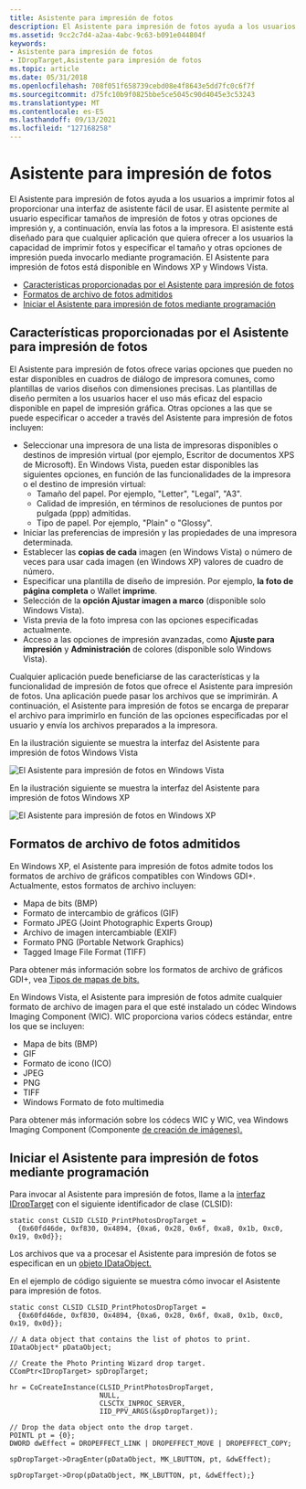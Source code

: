 ```yaml
---
title: Asistente para impresión de fotos
description: El Asistente para impresión de fotos ayuda a los usuarios a imprimir fotos al proporcionar una interfaz de asistente fácil de usar.
ms.assetid: 9cc2c7d4-a2aa-4abc-9c63-b091e044804f
keywords:
- Asistente para impresión de fotos
- IDropTarget,Asistente para impresión de fotos
ms.topic: article
ms.date: 05/31/2018
ms.openlocfilehash: 708f051f658739cebd08e4f8643e5dd7fc0c6f7f
ms.sourcegitcommit: d75fc10b9f0825bbe5ce5045c90d4045e3c53243
ms.translationtype: MT
ms.contentlocale: es-ES
ms.lasthandoff: 09/13/2021
ms.locfileid: "127168258"
---
```

# <a name="photo-printing-wizard"></a>Asistente para impresión de fotos

El Asistente para impresión de fotos ayuda a los usuarios a imprimir fotos al proporcionar una interfaz de asistente fácil de usar. El asistente permite al usuario especificar tamaños de impresión de fotos y otras opciones de impresión y, a continuación, envía las fotos a la impresora. El asistente está diseñado para que cualquier aplicación que quiera ofrecer a los usuarios la capacidad de imprimir fotos y especificar el tamaño y otras opciones de impresión pueda invocarlo mediante programación. El Asistente para impresión de fotos está disponible en Windows XP y Windows Vista.

-   [Características proporcionadas por el Asistente para impresión de fotos](#features-provided-by-the-photo-print-wizard)
-   [Formatos de archivo de fotos admitidos](#supported-photo-file-formats)
-   [Iniciar el Asistente para impresión de fotos mediante programación](#programmatically-launching-the-photo-print-wizard)

## <a name="features-provided-by-the-photo-print-wizard"></a>Características proporcionadas por el Asistente para impresión de fotos

El Asistente para impresión de fotos ofrece varias opciones que pueden no estar disponibles en cuadros de diálogo de impresora comunes, como plantillas de varios diseños con dimensiones precisas. Las plantillas de diseño permiten a los usuarios hacer el uso más eficaz del espacio disponible en papel de impresión gráfica. Otras opciones a las que se puede especificar o acceder a través del Asistente para impresión de fotos incluyen:

-   Seleccionar una impresora de una lista de impresoras disponibles o destinos de impresión virtual (por ejemplo, Escritor de documentos XPS de Microsoft). En Windows Vista, pueden estar disponibles las siguientes opciones, en función de las funcionalidades de la impresora o el destino de impresión virtual:
    -   Tamaño del papel. Por ejemplo, "Letter", "Legal", "A3".
    -   Calidad de impresión, en términos de resoluciones de puntos por pulgada (ppp) admitidas.
    -   Tipo de papel. Por ejemplo, "Plain" o "Glossy".
-   Iniciar las preferencias de impresión y las propiedades de una impresora determinada.
-   Establecer las **copias de cada** imagen (en Windows Vista) o número de veces para usar cada imagen (en Windows XP) valores de cuadro de número. 
-   Especificar una plantilla de diseño de impresión. Por ejemplo, **la foto de página completa** o Wallet **imprime**.
-   Selección de la **opción Ajustar imagen a marco** (disponible solo Windows Vista).
-   Vista previa de la foto impresa con las opciones especificadas actualmente.
-   Acceso a las opciones de impresión avanzadas, como **Ajuste para impresión** y **Administración** de colores (disponible solo Windows Vista).

Cualquier aplicación puede beneficiarse de las características y la funcionalidad de impresión de fotos que ofrece el Asistente para impresión de fotos. Una aplicación puede pasar los archivos que se imprimirán. A continuación, el Asistente para impresión de fotos se encarga de preparar el archivo para imprimirlo en función de las opciones especificadas por el usuario y envía los archivos preparados a la impresora.

En la ilustración siguiente se muestra la interfaz del Asistente para impresión de fotos Windows Vista

![El Asistente para impresión de fotos en Windows Vista](images/ppw-vista.png)

En la ilustración siguiente se muestra la interfaz del Asistente para impresión de fotos Windows XP

![El Asistente para impresión de fotos en Windows XP](images/ppw-xp.png)

## <a name="supported-photo-file-formats"></a>Formatos de archivo de fotos admitidos

En Windows XP, el Asistente para impresión de fotos admite todos los formatos de archivo de gráficos compatibles con Windows GDI+. Actualmente, estos formatos de archivo incluyen:

-   Mapa de bits (BMP)
-   Formato de intercambio de gráficos (GIF)
-   Formato JPEG (Joint Photographic Experts Group)
-   Archivo de imagen intercambiable (EXIF)
-   Formato PNG (Portable Network Graphics)
-   Tagged Image File Format (TIFF)

Para obtener más información sobre los formatos de archivo de gráficos GDI+, vea [Tipos de mapas de bits.](../gdiplus/-gdiplus-types-of-bitmaps-about.md)

En Windows Vista, el Asistente para impresión de fotos admite cualquier formato de archivo de imagen para el que esté instalado un códec Windows Imaging Component (WIC). WIC proporciona varios códecs estándar, entre los que se incluyen:

-   Mapa de bits (BMP)
-   GIF
-   Formato de icono (ICO)
-   JPEG
-   PNG
-   TIFF
-   Windows Formato de foto multimedia

Para obtener más información sobre los códecs WIC y WIC, vea Windows Imaging Component (Componente [de creación de imágenes).](https://msdn.microsoft.com/library/ms737408(VS.85).aspx)

## <a name="programmatically-launching-the-photo-print-wizard"></a>Iniciar el Asistente para impresión de fotos mediante programación

Para invocar al Asistente para impresión de fotos, llame a la [interfaz IDropTarget](/windows/win32/api/oleidl/nn-oleidl-idroptarget) con el siguiente identificador de clase (CLSID):


```
static const CLSID CLSID_PrintPhotosDropTarget = 
  {0x60fd46de, 0xf830, 0x4894, {0xa6, 0x28, 0x6f, 0xa8, 0x1b, 0xc0, 0x19, 0x0d}};
```



Los archivos que va a procesar el Asistente para impresión de fotos se especifican en un [objeto IDataObject.](/windows/win32/api/objidl/nn-objidl-idataobject)

En el ejemplo de código siguiente se muestra cómo invocar el Asistente para impresión de fotos.


```
static const CLSID CLSID_PrintPhotosDropTarget = 
  {0x60fd46de, 0xf830, 0x4894, {0xa6, 0x28, 0x6f, 0xa8, 0x1b, 0xc0, 0x19, 0x0d}};
            
// A data object that contains the list of photos to print.
IDataObject* pDataObject;

// Create the Photo Printing Wizard drop target.
CComPtr<IDropTarget> spDropTarget;
        
hr = CoCreateInstance(CLSID_PrintPhotosDropTarget,
                      NULL,
                      CLSCTX_INPROC_SERVER,
                      IID_PPV_ARGS(&spDropTarget));

// Drop the data object onto the drop target.
POINTL pt = {0};
DWORD dwEffect = DROPEFFECT_LINK | DROPEFFECT_MOVE | DROPEFFECT_COPY;

spDropTarget->DragEnter(pDataObject, MK_LBUTTON, pt, &dwEffect);

spDropTarget->Drop(pDataObject, MK_LBUTTON, pt, &dwEffect);}
```



 

 